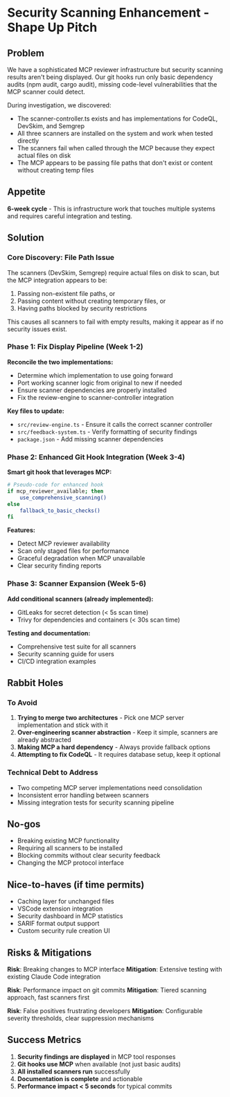# Security Scanning Enhancement - Shape Up Pitch

## Problem

We have a sophisticated MCP reviewer infrastructure but security scanning results aren't being displayed. Our git hooks
run only basic dependency audits (npm audit, cargo audit), missing code-level vulnerabilities that the MCP scanner could
detect.

During investigation, we discovered:

- The scanner-controller.ts exists and has implementations for CodeQL, DevSkim, and Semgrep
- All three scanners are installed on the system and work when tested directly
- The scanners fail when called through the MCP because they expect actual files on disk
- The MCP appears to be passing file paths that don't exist or content without creating temp files

## Appetite

**6-week cycle** - This is infrastructure work that touches multiple systems and requires careful integration and
testing.

## Solution

### Core Discovery: File Path Issue

The scanners (DevSkim, Semgrep) require actual files on disk to scan, but the MCP integration appears to be:

1. Passing non-existent file paths, or
2. Passing content without creating temporary files, or
3. Having paths blocked by security restrictions

This causes all scanners to fail with empty results, making it appear as if no security issues exist.

### Phase 1: Fix Display Pipeline (Week 1-2)

**Reconcile the two implementations:**

- Determine which implementation to use going forward
- Port working scanner logic from original to new if needed
- Ensure scanner dependencies are properly installed
- Fix the review-engine to scanner-controller integration

**Key files to update:**

- `src/review-engine.ts` - Ensure it calls the correct scanner controller
- `src/feedback-system.ts` - Verify formatting of security findings
- `package.json` - Add missing scanner dependencies

### Phase 2: Enhanced Git Hook Integration (Week 3-4)

**Smart git hook that leverages MCP:**

```bash
# Pseudo-code for enhanced hook
if mcp_reviewer_available; then
    use_comprehensive_scanning()
else
    fallback_to_basic_checks()
fi
```

**Features:**

- Detect MCP reviewer availability
- Scan only staged files for performance
- Graceful degradation when MCP unavailable
- Clear security finding reports

### Phase 3: Scanner Expansion (Week 5-6)

**Add conditional scanners (already implemented):**

- GitLeaks for secret detection (< 5s scan time)
- Trivy for dependencies and containers (< 30s scan time)

**Testing and documentation:**

- Comprehensive test suite for all scanners
- Security scanning guide for users
- CI/CD integration examples

## Rabbit Holes

### To Avoid

1. **Trying to merge two architectures** - Pick one MCP server implementation and stick with it
2. **Over-engineering scanner abstraction** - Keep it simple, scanners are already abstracted
3. **Making MCP a hard dependency** - Always provide fallback options
4. **Attempting to fix CodeQL** - It requires database setup, keep it optional

### Technical Debt to Address

- Two competing MCP server implementations need consolidation
- Inconsistent error handling between scanners
- Missing integration tests for security scanning pipeline

## No-gos

- Breaking existing MCP functionality
- Requiring all scanners to be installed
- Blocking commits without clear security feedback
- Changing the MCP protocol interface

## Nice-to-haves (if time permits)

- Caching layer for unchanged files
- VSCode extension integration
- Security dashboard in MCP statistics
- SARIF format output support
- Custom security rule creation UI

## Risks & Mitigations

**Risk**: Breaking changes to MCP interface **Mitigation**: Extensive testing with existing Claude Code integration

**Risk**: Performance impact on git commits **Mitigation**: Tiered scanning approach, fast scanners first

**Risk**: False positives frustrating developers **Mitigation**: Configurable severity thresholds, clear suppression
mechanisms

## Success Metrics

1. **Security findings are displayed** in MCP tool responses
2. **Git hooks use MCP** when available (not just basic audits)
3. **All installed scanners run** successfully
4. **Documentation is complete** and actionable
5. **Performance impact < 5 seconds** for typical commits
